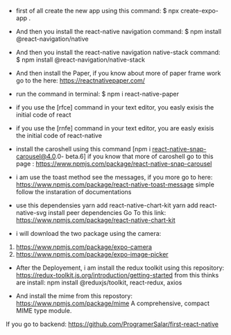 - first of all create the new app using this command: 
$ npx create-expo-app .

- And then you install the react-native navigation command: 
$ npm install @react-navigation/native

- And then you install the react-native navigation native-stack command:
$ npm install @react-navigation/native-stack


- And then install the Paper, if you know about more of paper frame work go to the here: 
https://reactnativepaper.com/

- run the command in terminal:
$ npm i react-native-paper


- if you use the [rfce] command in your text editor, you easly exisis
the initial code of react 


- if you use the [rnfe] command in your text editor, you are easly exisis
the initial code of react-native 



- install the caroshell using this command [npm i react-native-snap-carousel@4.0.0-
beta.6] if you know that more of caroshell go to this page : https://www.npmjs.com/package/react-native-snap-carousel



- i am use the toast method see the messages, if you more go to here: https://www.npmjs.com/package/react-native-toast-message
simple follow the instaration of documentations 



- use this dependensies
yarn add react-native-chart-kit
yarn add react-native-svg install peer dependencies
Go To this link: https://www.npmjs.com/package/react-native-chart-kit






- i will download the two package using the camera:
 1. https://www.npmjs.com/package/expo-camera
 2. https://www.npmjs.com/package/expo-image-picker




- After the Deployement, i am install the redux toolkit using this repository: https://redux-toolkit.js.org/introduction/getting-started
from this thinks are install: npm install @reduxjs/toolkit, react-redux, axios

- And install the mime from this repostory: https://www.npmjs.com/package/mime
A comprehensive, compact MIME type module.


If you go to backend: https://github.com/ProgramerSalar/first-react-native
